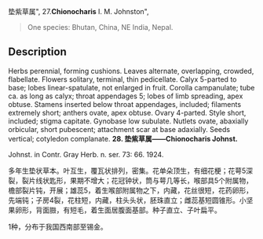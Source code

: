 垫紫草属",
27.**Chionocharis** I. M. Johnston",

> One species: Bhutan, China, NE India, Nepal.

## Description
Herbs perennial, forming cushions. Leaves alternate, overlapping, crowded, flabellate. Flowers solitary, terminal, thin pedicellate. Calyx 5-parted to base; lobes linear-spatulate, not enlarged in fruit. Corolla campanulate; tube ca. as long as calyx; throat appendages 5; lobes of limb spreading, apex obtuse. Stamens inserted below throat appendages, included; filaments extremely short; anthers ovate, apex obtuse. Ovary 4-parted. Style short, included; stigma capitate. Gynobase low subulate. Nutlets ovate, abaxially orbicular, short pubescent; attachment scar at base adaxially. Seeds vertical; cotyledon complanate.
**28. 垫紫草属——Chionocharis Johnst.**

Johnst. in Contr. Gray Herb. n. ser. 73: 66. 1924.

多年生垫状草本。叶互生，覆瓦状排列，密集。花单朵顶生，有细花梗；花萼5深裂，裂片线状匙形，果期不增大；花冠钟状，筒与萼几等长，喉部具5个附属物，檐部裂片钝，开展；雄蕊5，着生喉部附属物之下，内藏，花丝很短，花药卵形，先端钝；子房4裂，花柱短，内藏，柱头头状，胚珠直立；雌蕊基短圆锥形。小坚果卵形，背面臌，有短毛，着生面居腹面基部。种子直立、子叶扁平。

1种，分布于我国西南部至锡金。
